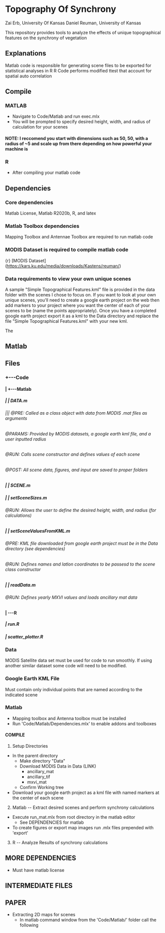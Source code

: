 # Topography Of Synchrony

Zai Erb, University Of Kansas
Daniel Reuman, University of Kansas

This repository provides tools to analyze the effects of unique topographical
features on the synchrony of vegetation

## Explanations
Matlab code is responsible for generating scene files to be exported for statistical analyses in R
R Code performs modified ttest that account for spatial auto correlation 



## Compile
### MATLAB
- Navigate to Code/Matlab and run exec.mlx
- You will be prompted to specify desired height, width, and radius of calculation for your scenes
#### NOTE: I reccomend you start with dimensions such as 50, 50, with a radius of ~5 and scale up from there depending on how powerful your machine is
### R 
- After compiling your matlab code 




## Dependencies
### Core dependencies 
Matlab License, Matlab R2020b, R, and latex

### Matlab Toolbox dependencies
Mapping Toolbox and Antennae Toolbox are required to run matlab code

### MODIS Dataset is required to compile matlab code
{r} [MODIS Dataset] (https://kars.ku.edu/media/downloads/Kastens/reuman/)

### Data requirements to view your own unique scenes
A sample "Simple Topographical Features.kml" file is provided in the data folder with the scenes I chose to focus on. If you want to look at your own unique scenes, you'll need to create a google earth project on the web then add markers to your project where you want the center of each of your scenes to be (name the points appropriately). Once you have a completed google earth project export it as a kml to the Data directory and replace the file "Simple Topographical Features.kml" with your new kml.

The

## Matlab 
### 

## Files
### +---Code
#### |   +---Matlab
##### |   |       DATA.m
###### ||| @PRE: Called as a class object with data from MODIS .mat files as arguments
###### @PARAMS: Provided by MODIS datasets, a google earth kml file, and a user inputted radius
###### @RUN: Calls scene constructor and defines values of each scene
###### @POST: All scene data, figures, and input are saved to proper folders

##### |   |       SCENE.m
##### |   |       setSceneSizes.m
###### @RUN: Allows the user to define the desired height, width, and radius (for calculations)
##### |   |       setSceneValuesFromKML.m
###### @PRE: KML file downloaded from google earth project must be in the Data directory (see dependencies)
###### @RUN: Defines names and latlon coordinates to be passesd to the scene class constructor
##### |   |       readData.m
###### @RUN: Defines yearly MXVI values and loads ancillary mat data 



#### |   \---R
##### |           run.R
##### |           scatter_plotter.R

### Data
MODIS Satellite data set must be used for code to run smoothly. If using another
similar dataset some code will need to be modified.

### Google Earth KML File
Must contain only individual points that are named according to the indicated
scene

### Matlab
- Mapping toolbox and Antenna toolbox must be installed
- Run 'Code/Matlab/Dependencies.mlx' to enable addons and toolboxes
#### COMPILE 
1. Setup Directories
  - In the parent directory
    - Make directory "Data"
    - Download MODIS Data in Data (LINK)
      - ancillary_mat
      - ancillary_tif
      - mxvi_mat
    - Confirm Working tree
  - Download your google earth project as a kml file with named markers at the
    center of each scene


2. Matlab -- Extract desired scenes and perform synchrony calculations
  - Execute run_mat.mlx from root directory in the matlab editor
    - See DEPENDENCIES for matlab
  - To create figures or export map images run .mlx files prepended with 'export'

3. R -- Analyze Results of synchrony calculations

## MORE DEPENDENCIES

- Must have matlab license

## INTERMEDIATE FILES


## PAPER  ##
- Extracting 2D maps for scenes
  - In matlab command window from the 'Code/Matlab/' folder call the following